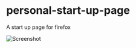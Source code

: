 # personal-start-up-page
A start up page for firefox

![Screenshot](https://i.imgur.com/kPud9tX.png)
